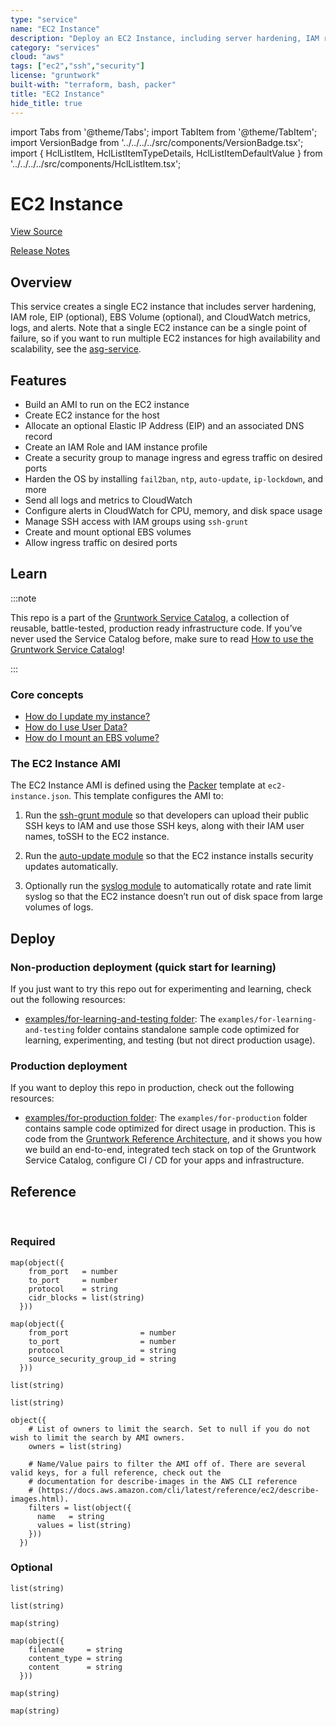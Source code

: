 ```yaml
---
type: "service"
name: "EC2 Instance"
description: "Deploy an EC2 Instance, including server hardening, IAM role, EIP, EBS Volume, and CloudWatch metrics, logs, and alerts."
category: "services"
cloud: "aws"
tags: ["ec2","ssh","security"]
license: "gruntwork"
built-with: "terraform, bash, packer"
title: "EC2 Instance"
hide_title: true
---
```


import Tabs from '@theme/Tabs';
import TabItem from '@theme/TabItem';
import VersionBadge from '../../../../src/components/VersionBadge.tsx';
import { HclListItem, HclListItemTypeDetails, HclListItemDefaultValue } from '../../../../src/components/HclListItem.tsx';

<VersionBadge version="0.85.0" lastModifiedVersion="0.84.4"/>

# EC2 Instance


<a href="https://github.com/gruntwork-io/terraform-aws-service-catalog/tree/master/modules/services/ec2-instance" className="link-button">View Source</a>

<a href="https://github.com/gruntwork-io/terraform-aws-service-catalog/releases?q=services%2Fec2-instance" className="link-button" title="Release notes for only the service catalog versions which impacted this service.">Release Notes</a>

## Overview

This service creates a single EC2 instance that includes server hardening, IAM role, EIP (optional), EBS Volume
(optional), and CloudWatch metrics, logs, and alerts. Note that a single EC2 instance can be a single point of failure,
so if you want to run multiple EC2 instances for high availability and scalability, see the
[asg-service](https://github.com/gruntwork-io/terraform-aws-service-catalog/tree/master/modules/services/asg-service).

## Features

*   Build an AMI to run on the EC2 instance
*   Create EC2 instance for the host
*   Allocate an optional Elastic IP Address (EIP) and an associated DNS record
*   Create an IAM Role and IAM instance profile
*   Create a security group to manage ingress and egress traffic on desired ports
*   Harden the OS by installing `fail2ban`, `ntp`, `auto-update`, `ip-lockdown`, and more
*   Send all logs and metrics to CloudWatch
*   Configure alerts in CloudWatch for CPU, memory, and disk space usage
*   Manage SSH access with IAM groups using `ssh-grunt`
*   Create and mount optional EBS volumes
*   Allow ingress traffic on desired ports

## Learn

:::note

This repo is a part of the [Gruntwork Service Catalog](https://github.com/gruntwork-io/terraform-aws-service-catalog/),
a collection of reusable, battle-tested, production ready infrastructure code.
If you’ve never used the Service Catalog before, make sure to read
[How to use the Gruntwork Service Catalog](https://docs.gruntwork.io/reference/services/intro/overview)!

:::

### Core concepts

*   [How do I update my instance?](https://github.com/gruntwork-io/terraform-aws-service-catalog/tree/master/modules/services/ec2-instance/core-concepts.md#how-do-i-update-my-instance)
*   [How do I use User Data?](https://github.com/gruntwork-io/terraform-aws-service-catalog/tree/master/modules/services/ec2-instance/core-concepts.md#how-do-i-use-user-data)
*   [How do I mount an EBS volume?](https://github.com/gruntwork-io/terraform-aws-service-catalog/tree/master/modules/services/ec2-instance/core-concepts.md#how-do-i-mount-an-ebs-volume)

### The EC2 Instance AMI

The EC2 Instance AMI is defined using the [Packer](https://www.packer.io/) template at `ec2-instance.json`.
This template configures the AMI to:

1.  Run the [ssh-grunt module](https://github.com/gruntwork-io/terraform-aws-security/tree/master/modules/ssh-grunt) so
    that developers can upload their public SSH keys to IAM and use those SSH keys, along with their IAM user names,
    toSSH to the EC2 instance.

2.  Run the [auto-update module](https://github.com/gruntwork-io/terraform-aws-security/tree/master/modules/auto-update)
    so that the EC2 instance installs security updates automatically.

3.  Optionally run the
    [syslog module](https://github.com/gruntwork-io/terraform-aws-monitoring/tree/master/modules/logs/syslog)
    to automatically rotate and rate limit syslog so that the EC2 instance doesn’t run out of disk space from large
    volumes of logs.

## Deploy

### Non-production deployment (quick start for learning)

If you just want to try this repo out for experimenting and learning, check out the following resources:

*   [examples/for-learning-and-testing folder](https://github.com/gruntwork-io/terraform-aws-service-catalog/tree/master/examples/for-learning-and-testing): The `examples/for-learning-and-testing`
    folder contains standalone sample code optimized for learning, experimenting, and testing (but not direct
    production usage).

### Production deployment

If you want to deploy this repo in production, check out the following resources:

*   [examples/for-production folder](https://github.com/gruntwork-io/terraform-aws-service-catalog/tree/master/examples/for-production): The `examples/for-production` folder contains sample code
    optimized for direct usage in production. This is code from the
    [Gruntwork Reference Architecture](https://gruntwork.io/reference-architecture), and it shows you how we build an
    end-to-end, integrated tech stack on top of the Gruntwork Service Catalog, configure CI / CD for your apps and
    infrastructure.

## Reference

<Tabs>
<TabItem value="inputs" label="Inputs" default>

<br/>

### Required

<HclListItem name="allow_port_from_cidr_blocks" description="Accept inbound traffic on these port ranges from the specified CIDR blocks" requirement="required" type="map">
<HclListItemTypeDetails>

```hcl
map(object({
    from_port   = number
    to_port     = number
    protocol    = string
    cidr_blocks = list(string)
  }))
```

</HclListItemTypeDetails>
</HclListItem>

<HclListItem name="allow_port_from_security_group_ids" description="Accept inbound traffic on these port ranges from the specified security groups" requirement="required" type="map">
<HclListItemTypeDetails>

```hcl
map(object({
    from_port                = number
    to_port                  = number
    protocol                 = string
    source_security_group_id = string
  }))
```

</HclListItemTypeDetails>
</HclListItem>

<HclListItem name="allow_ssh_from_cidr_blocks" description="Accept inbound SSH from these CIDR blocks" requirement="required" type="list">
<HclListItemTypeDetails>

```hcl
list(string)
```

</HclListItemTypeDetails>
</HclListItem>

<HclListItem name="allow_ssh_from_security_group_ids" description="Accept inbound SSH from these security groups" requirement="required" type="list">
<HclListItemTypeDetails>

```hcl
list(string)
```

</HclListItemTypeDetails>
</HclListItem>

<HclListItem name="ami" description="The AMI to run on the EC2 instance. This should be built from the Packer template under ec2-instance.json. One of var.ami or <a href=#ami_filters><code>ami_filters</code></a> is required. Set to null if looking up the ami with filters." requirement="required" type="string">
</HclListItem>

<HclListItem name="ami_filters" description="Properties on the AMI that can be used to lookup a prebuilt AMI for use with the EC2 instance. You can build the AMI using the Packer template ec2-instance.json. Only used if var.ami is null. One of var.ami or <a href=#ami_filters><code>ami_filters</code></a> is required. Set to null if passing the ami ID directly." requirement="required" type="object">
<HclListItemTypeDetails>

```hcl
object({
    # List of owners to limit the search. Set to null if you do not wish to limit the search by AMI owners.
    owners = list(string)

    # Name/Value pairs to filter the AMI off of. There are several valid keys, for a full reference, check out the
    # documentation for describe-images in the AWS CLI reference
    # (https://docs.aws.amazon.com/cli/latest/reference/ec2/describe-images.html).
    filters = list(object({
      name   = string
      values = list(string)
    }))
  })
```

</HclListItemTypeDetails>
</HclListItem>

<HclListItem name="dns_zone_is_private" description="Specify whether we're selecting a private or public Route 53 DNS Zone" requirement="required" type="bool">
</HclListItem>

<HclListItem name="ebs_volumes" description="The EBS volumes to attach to the instance. This must be a map of key/value pairs." requirement="required" type="any">
</HclListItem>

<HclListItem name="instance_type" description="The type of instance to run for the EC2 instance" requirement="required" type="string">
</HclListItem>

<HclListItem name="name" description="The name of the EC2 instance and the other resources created by these templates" requirement="required" type="string">
</HclListItem>

<HclListItem name="route53_lookup_domain_name" description="The domain name to use to look up the Route 53 hosted zone. Will be a subset of fully_qualified_domain_name: e.g., my-company.com. Only one of route53_lookup_domain_name or route53_zone_id should be used." requirement="required">
</HclListItem>

<HclListItem name="route53_zone_id" description="The ID of the hosted zone to use. Allows specifying the hosted zone directly instead of looking it up via domain name. Only one of route53_lookup_domain_name or route53_zone_id should be used." requirement="required" type="string">
</HclListItem>

<HclListItem name="subnet_id" description="The ID of the subnet in which to deploy the EC2 instance. Must be a subnet in <a href=#vpc_id><code>vpc_id</code></a>." requirement="required" type="string">
</HclListItem>

<HclListItem name="vpc_id" description="The ID of the VPC in which to deploy the EC2 instance." requirement="required" type="string">
</HclListItem>

### Optional

<HclListItem name="additional_security_group_ids" description="A list of optional additional security group ids to assign to the EC2 instance." requirement="optional" type="list">
<HclListItemTypeDetails>

```hcl
list(string)
```

</HclListItemTypeDetails>
<HclListItemDefaultValue defaultValue="[]"/>
</HclListItem>

<HclListItem name="alarms_sns_topic_arn" description="The ARNs of SNS topics where CloudWatch alarms (e.g., for CPU, memory, and disk space usage) should send notifications." requirement="optional" type="list">
<HclListItemTypeDetails>

```hcl
list(string)
```

</HclListItemTypeDetails>
<HclListItemDefaultValue defaultValue="[]"/>
</HclListItem>

<HclListItem name="attach_eip" description="Determines if an Elastic IP (EIP) will be created for this instance." requirement="optional" type="bool">
<HclListItemDefaultValue defaultValue="true"/>
</HclListItem>

<HclListItem name="base_domain_name_tags" description="Tags to use to filter the Route 53 Hosted Zones that might match the hosted zone's name (use if you have multiple public hosted zones with the same name)" requirement="optional" type="map">
<HclListItemTypeDetails>

```hcl
map(string)
```

</HclListItemTypeDetails>
<HclListItemDefaultValue defaultValue="{}"/>
</HclListItem>

<HclListItem name="cloud_init_parts" description="Cloud init scripts to run on the EC2 instance while it boots. See the part blocks in https://www.terraform.io/docs/providers/template/d/cloudinit_config.html for syntax." requirement="optional" type="map">
<HclListItemTypeDetails>

```hcl
map(object({
    filename     = string
    content_type = string
    content      = string
  }))
```

</HclListItemTypeDetails>
<HclListItemDefaultValue defaultValue="{}"/>
</HclListItem>

<HclListItem name="cloudwatch_log_group_kms_key_id" description="The ID (ARN, alias ARN, AWS ID) of a customer managed KMS Key to use for encrypting log data." requirement="optional" type="string">
<HclListItemDefaultValue defaultValue="null"/>
</HclListItem>

<HclListItem name="cloudwatch_log_group_retention_in_days" description="The number of days to retain log events in the log group. Refer to https://registry.terraform.io/providers/hashicorp/aws/latest/docs/resources/cloudwatch_log_group#retention_in_days for all the valid values. When null, the log events are retained forever." requirement="optional" type="number">
<HclListItemDefaultValue defaultValue="null"/>
</HclListItem>

<HclListItem name="cloudwatch_log_group_tags" description="Tags to apply on the CloudWatch Log Group, encoded as a map where the keys are tag keys and values are tag values." requirement="optional" type="map">
<HclListItemTypeDetails>

```hcl
map(string)
```

</HclListItemTypeDetails>
<HclListItemDefaultValue defaultValue="null"/>
</HclListItem>

<HclListItem name="create_dns_record" description="Set to true to create a DNS record in Route53 pointing to the EC2 instance. If true, be sure to set <a href=#fully_qualified_domain_name><code>fully_qualified_domain_name</code></a>." requirement="optional" type="bool">
<HclListItemDefaultValue defaultValue="true"/>
</HclListItem>

<HclListItem name="default_user" description="The default OS user for the EC2 instance AMI. For AWS Ubuntu AMIs, which is what the Packer template in ec2-instance.json uses, the default OS user is 'ubuntu'." requirement="optional" type="string">
<HclListItemDefaultValue defaultValue="ubuntu"/>
</HclListItem>

<HclListItem name="dns_ttl" description="DNS Time To Live in seconds." requirement="optional" type="number">
<HclListItemDefaultValue defaultValue="300"/>
</HclListItem>

<HclListItem name="ebs_optimized" description="If true, the launched EC2 Instance will be EBS-optimized." requirement="optional" type="bool">
<HclListItemDefaultValue defaultValue="true"/>
</HclListItem>

<HclListItem name="enable_cloudwatch_alarms" description="Set to true to enable several basic CloudWatch alarms around CPU usage, memory usage, and disk space usage. If set to true, make sure to specify SNS topics to send notifications to using <a href=#alarms_sns_topic_arn><code>alarms_sns_topic_arn</code></a>." requirement="optional" type="bool">
<HclListItemDefaultValue defaultValue="true"/>
</HclListItem>

<HclListItem name="enable_cloudwatch_log_aggregation" description="Set to true to send logs to CloudWatch. This is useful in combination with https://github.com/gruntwork-io/terraform-aws-monitoring/tree/master/modules/logs/cloudwatch-log-aggregation-scripts to do log aggregation in CloudWatch." requirement="optional" type="bool">
<HclListItemDefaultValue defaultValue="true"/>
</HclListItem>

<HclListItem name="enable_cloudwatch_metrics" description="Set to true to add IAM permissions to send custom metrics to CloudWatch. This is useful in combination with https://github.com/gruntwork-io/terraform-aws-monitoring/tree/master/modules/metrics/cloudwatch-memory-disk-metrics-scripts to get memory and disk metrics in CloudWatch for your EC2 instance." requirement="optional" type="bool">
<HclListItemDefaultValue defaultValue="true"/>
</HclListItem>

<HclListItem name="enable_fail2ban" description="Enable fail2ban to block brute force log in attempts. Defaults to true." requirement="optional" type="bool">
<HclListItemDefaultValue defaultValue="true"/>
</HclListItem>

<HclListItem name="enable_ip_lockdown" description="Enable ip-lockdown to block access to the instance metadata. Defaults to true." requirement="optional" type="bool">
<HclListItemDefaultValue defaultValue="true"/>
</HclListItem>

<HclListItem name="enable_ssh_grunt" description="Set to true to add IAM permissions for ssh-grunt (https://github.com/gruntwork-io/terraform-aws-security/tree/master/modules/ssh-grunt), which will allow you to manage SSH access via IAM groups." requirement="optional" type="bool">
<HclListItemDefaultValue defaultValue="true"/>
</HclListItem>

<HclListItem name="external_account_ssh_grunt_role_arn" description="If you are using ssh-grunt and your IAM users / groups are defined in a separate AWS account, you can use this variable to specify the ARN of an IAM role that ssh-grunt can assume to retrieve IAM group and public SSH key info from that account. To omit this variable, set it to an empty string (do NOT use null, or Terraform will complain)." requirement="optional" type="string">
<HclListItemDefaultValue defaultValue=""/>
</HclListItem>

<HclListItem name="fully_qualified_domain_name" description="The apex domain of the hostname for the EC2 instance (e.g., example.com). The complete hostname for the EC2 instance will be var.name.<a href=#fully_qualified_domain_name><code>fully_qualified_domain_name</code></a> (e.g., bastion.example.com). Only used if create_dns_record is true." requirement="optional" type="string">
<HclListItemDefaultValue defaultValue=""/>
</HclListItem>

<HclListItem name="keypair_name" description="The name of a Key Pair that can be used to SSH to this instance. This instance may have ssh-grunt installed. The preferred way to do SSH access is with your own IAM user name and SSH key. This Key Pair is only as a fallback." requirement="optional" type="string">
<HclListItemDefaultValue defaultValue="null"/>
</HclListItem>

<HclListItem name="root_volume_delete_on_termination" description="If set to true, the root volume will be deleted when the Instance is terminated." requirement="optional" type="bool">
<HclListItemDefaultValue defaultValue="true"/>
</HclListItem>

<HclListItem name="root_volume_size" description="The size of the root volume, in gigabytes." requirement="optional" type="number">
<HclListItemDefaultValue defaultValue="8"/>
</HclListItem>

<HclListItem name="root_volume_type" description="The root volume type. Must be one of: standard, gp2, io1." requirement="optional" type="string">
<HclListItemDefaultValue defaultValue="standard"/>
</HclListItem>

<HclListItem name="should_create_cloudwatch_log_group" description="When true, precreate the CloudWatch Log Group to use for log aggregation from the EC2 instances. This is useful if you wish to customize the CloudWatch Log Group with various settings such as retention periods and KMS encryption. When false, the CloudWatch agent will automatically create a basic log group to use." requirement="optional" type="bool">
<HclListItemDefaultValue defaultValue="true"/>
</HclListItem>

<HclListItem name="ssh_grunt_iam_group" description="If you are using ssh-grunt, this is the name of the IAM group from which users will be allowed to SSH to this EC2 instance. To omit this variable, set it to an empty string (do NOT use null, or Terraform will complain)." requirement="optional" type="string">
<HclListItemDefaultValue defaultValue=""/>
</HclListItem>

<HclListItem name="ssh_grunt_iam_group_sudo" description="If you are using ssh-grunt, this is the name of the IAM group from which users will be allowed to SSH to this EC2 instance. To omit this variable, set it to an empty string (do NOT use null, or Terraform will complain)." requirement="optional" type="string">
<HclListItemDefaultValue defaultValue=""/>
</HclListItem>

<HclListItem name="tags" description="A map of tags to apply to the EC2 instance and the S3 Buckets. The key is the tag name and the value is the tag value." requirement="optional" type="map">
<HclListItemTypeDetails>

```hcl
map(string)
```

</HclListItemTypeDetails>
<HclListItemDefaultValue defaultValue="{}"/>
</HclListItem>

<HclListItem name="tenancy" description="The tenancy of this instance. Must be one of: default, dedicated, or host." requirement="optional" type="string">
<HclListItemDefaultValue defaultValue="default"/>
</HclListItem>

<HclListItem name="use_managed_iam_policies" description="When true, all IAM policies will be managed as dedicated policies rather than inline policies attached to the IAM roles. Dedicated managed policies are friendlier to automated policy checkers, which may scan a single resource for findings. As such, it is important to avoid inline policies when targeting compliance with various security standards." requirement="optional" type="bool">
<HclListItemDefaultValue defaultValue="true"/>
</HclListItem>

</TabItem>
<TabItem value="outputs" label="Outputs">

<br/>

<HclListItem name="dns_name" description="The fully qualified name of the EC2 server.">
</HclListItem>

<HclListItem name="ec2_instance_iam_role_arn" description="The ARN of the EC2 server's IAM role.">
</HclListItem>

<HclListItem name="ec2_instance_iam_role_id" description="The ID of the EC2 server's IAM role.">
</HclListItem>

<HclListItem name="ec2_instance_iam_role_name" description="The name of the EC2 server's IAM role.">
</HclListItem>

<HclListItem name="ec2_instance_instance_id" description="The EC2 instance ID of the EC2 server.">
</HclListItem>

<HclListItem name="ec2_instance_private_ip" description="The private IP address of the EC2 server.">
</HclListItem>

<HclListItem name="ec2_instance_public_ip" description="The public IP address of the EC2 server.">
</HclListItem>

<HclListItem name="ec2_instance_security_group_id" description="The ID of the EC2 servers's security group.">
</HclListItem>

<HclListItem name="ec2_instance_volume_info" description="Info about the created EBS volumes.">
</HclListItem>

<HclListItem name="ec2_instance_volume_parameters" description="The input parameters for the EBS volumes.">
</HclListItem>

</TabItem>
</Tabs>


<!-- ##DOCS-SOURCER-START
{"sourcePlugin":"service-catalog-api","hash":"5e0d87ae163f6d6845b5e5a41e0cccac"}
##DOCS-SOURCER-END -->
